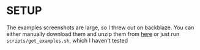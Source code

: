 # SETUP
The examples screenshots are large, so I threw out on backblaze. You can either manually download them and unzip them from [here](https://f002.backblazeb2.com/file/SeansPublicFileShares/wtde_examples.tar.gz) or just run `scripts/get_examples.sh`, which I haven't tested

